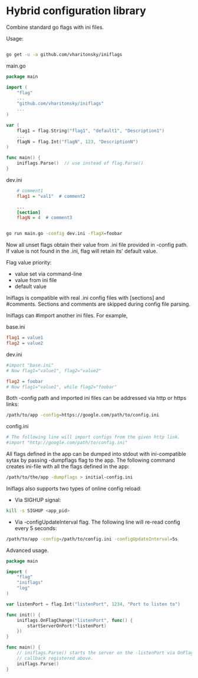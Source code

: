 Hybrid configuration library
============================

Combine standard go flags with ini files.

Usage:

```bash

go get -u -a github.com/vharitonsky/iniflags
```

main.go
```go
package main

import (
	"flag"
	...
	"github.com/vharitonsky/iniflags"
	...
)

var (
	flag1 = flag.String("flag1", "default1", "Description1")
	...
	flagN = flag.Int("flagN", 123, "DescriptionN")
)

func main() {
	iniflags.Parse()  // use instead of flag.Parse()
}
```

dev.ini

```ini
    # comment1
    flag1 = "val1"  # comment2

    ...
    [section]
    flagN = 4  # comment3
```

```bash

go run main.go -config dev.ini -flagX=foobar

```

Now all unset flags obtain their value from .ini file provided in -config path.
If value is not found in the .ini, flag will retain its' default value.

Flag value priority:
  - value set via command-line
  - value from ini file
  - default value

Iniflags is compatible with real .ini config files with [sections] and #comments.
Sections and comments are skipped during config file parsing.

Iniflags can #import another ini files. For example,

base.ini
```ini
flag1 = value1
flag2 = value2
```

dev.ini
```ini
#import "base.ini"
# Now flag1="value1", flag2="value2"

flag2 = foobar
# Now flag1="value1", while flag2="foobar"
```

Both -config path and imported ini files can be addressed via http
or https links:

```bash
/path/to/app -config=https://google.com/path/to/config.ini
```

config.ini
```ini
# The following line will import configs from the given http link.
#import "http://google.com/path/to/config.ini"
```

All flags defined in the app can be dumped into stdout with ini-compatible sytax
by passing -dumpflags flag to the app. The following command creates ini-file 
with all the flags defined in the app:

```bash
/path/to/the/app -dumpflags > initial-config.ini
```


Iniflags also supports two types of online config reload:

  * Via SIGHUP signal:

```bash
kill -s SIGHUP <app_pid>
```

  * Via -configUpdateInterval flag. The following line will re-read config every 5 seconds:

```bash
/path/to/app -config=/path/to/config.ini -configUpdateInterval=5s
```


Advanced usage.

```go
package main

import (
	"flag"
	"iniflags"
	"log"
)

var listenPort = flag.Int("listenPort", 1234, "Port to listen to")

func init() {
	iniflags.OnFlagChange("listenPort", func() {
		startServerOnPort(*listenPort)
	})
}

func main() {
	// iniflags.Parse() starts the server on the -listenPort via OnFlagChange()
	// callback registered above.
	iniflags.Parse()
}
```
